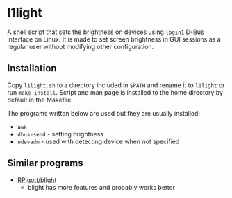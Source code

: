 # l1light

A shell script that sets the brightness on devices using `login1` D-Bus
interface on Linux. It is made to set screen brightness in GUI sessions as a
regular user without modifying other configuration.

## Installation

Copy `l1light.sh` to a directory included in `$PATH` and rename it to `l1light`
or run `make install`. Script and man page is installed to the home directory
by default in the Makefile.

The programs written below are used but they are usually installed:
- `awk`
- `dbus-send` - setting brightness
- `udevadm` - used with detecting device when not specified

## Similar programs

- [RPigott/blight](https://github.com/RPigott/blight)
  - blight has more features and probably works better
